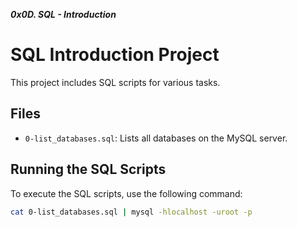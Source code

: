 ***0x0D. SQL - Introduction***
# SQL Introduction Project

This project includes SQL scripts for various tasks.

## Files

- `0-list_databases.sql`: Lists all databases on the MySQL server.

## Running the SQL Scripts

To execute the SQL scripts, use the following command:

```bash
cat 0-list_databases.sql | mysql -hlocalhost -uroot -p

